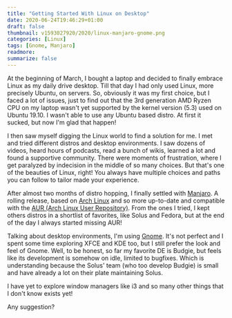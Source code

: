 ```yaml
---
title: "Getting Started With Linux on Desktop"
date: 2020-06-24T19:46:29+01:00
draft: false
thumbnail: v1593027920/2020/linux-manjaro-gnome.png
categories: [Linux]
tags: [Gnome, Manjaro]
readmore: 
summarize: false
---
```


At the beginning of March, I bought a laptop and decided to finally embrace Linux as my daily drive desktop. Till that day I had only used Linux, more precisely Ubuntu, on servers. So, obviously it was my first choice, but I faced a lot of issues, just to find out that the 3rd generation AMD Ryzen CPU on my laptop wasn't yet supported by the kernel version (5.3) used on Ubuntu 19.10. I wasn't able to use any Ubuntu based distro. At first it sucked, but now I'm glad that happen!

I then saw myself digging the Linux world to find a solution for me. I met and tried different distros and desktop environments. I saw dozens of videos, heard hours of podcasts, read a bunch of wikis, learned a lot and found a supportive community. There were moments of frustration, where I get paralyzed by indecision in the middle of so many choices. But that's one of the beauties of Linux, right! You always have multiple choices and paths you can follow to tailor made your experience.

After almost two months of distro hopping, I finally settled with [Manjaro](https://manjaro.org/). A rolling release, based on [Arch Linux](https://www.archlinux.org/) and so more up-to-date and compatible with the [AUR (Arch Linux User Repository)](https://aur.archlinux.org/). From the ones I tried, I kept others distros in a shortlist of favorites, like Solus and Fedora, but at the end of the day I always started missing AUR!

Talking about desktop environments, I'm using [Gnome](https://www.gnome.org/). It's not perfect and I spent some time exploring XFCE and KDE too, but I still prefer the look and feel of Gnome. Well, to be honest, so far my favorite DE is Budgie, but feels like its development is somehow on idle, limited to bugfixes. Which is understanding because the Solus' team (who too develop Budgie) is small and have already a lot on their plate maintaining Solus.

I have yet to explore window managers like i3 and so many other things that I don't know exists yet!

Any suggestion?